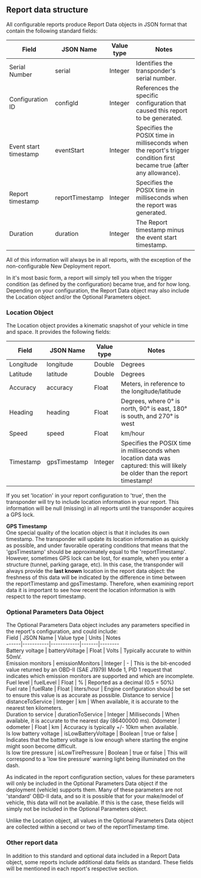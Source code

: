 ## Report data structure  
All configurable reports produce Report Data objects in JSON format that contain the following standard fields:  

Field | JSON Name | Value type | Notes
------|-----------|------------|-------
Serial Number | serial | Integer | Identifies the transponder's serial number.  
Configuration ID | configId | Integer | References the specific configuration that caused this report to be generated.  
Event start timestamp	| eventStart | Integer | Specifies the POSIX time in milliseconds when the report's trigger condition first became true (after any allowance).  
Report timestamp | reportTimestamp | Integer | Specifies the POSIX time in milliseconds when the report was generated.  
Duration | duration | Integer | The Report timestamp minus the event start timestamp.  

All of this information will always be in all reports, with the exception of the non-configurable New Deployment report.  

In it's most basic form, a report will simply tell you when the trigger condition (as defined by the configuration) became true, and for how long. Depending on your configuration, the Report Data object may also include the Location object and/or the Optional Parameters object.  

### Location Object  
The Location object provides a kinematic snapshot of your vehicle in time and space. It provides the following fields:  

Field | JSON Name | Value type | Notes  
------|-----------|------------|-------
Longitude | longitude | Double | Degrees  
Latitude | latitude | Double | Degrees  
Accuracy | accuracy | Float | Meters, in reference to the longitude/latitude  
Heading |	heading	| Float |	Degrees, where 0° is north, 90° is east, 180° is south, and 270° is west
Speed | speed	| Float | km/hour  
Timestamp | gpsTimestamp | Integer | Specifies the POSIX time in milliseconds when location data was captured: this will likely be older than the report timestamp!  

If you set 'location' in your report configuration to 'true', then the transponder will try to include location information in your report. This information will be null (missing) in all reports until the transponder acquires a GPS lock.  

**GPS Timestamp**  
One special quality of the location object is that it includes its own timestamp. The transponder will update its location information as quickly as possible, and under favorable operating conditions that means that the 'gpsTimestamp' should be approximately equal to the 'reportTimestamp'. However, sometimes GPS lock can be lost, for example, when you enter a structure (tunnel, parking garage, etc). In this case, the transponder will always provide the **last known** location in the report data object: the freshness of this data will be indicated by the difference in time between the reportTimestamp and gpsTimestamp. Therefore, when examining report data it is important to see how recent the location information is with respect to the report timestamp.  

### Optional Parameters Data Object  
The Optional Parameters Data object includes any parameters specified in the report's configuration, and could include:  
Field | JSON Name | Value type | Units | Notes  
------|-----------|------------|-------|--------  
Battery voltage | batteryVoltage | Float | Volts | Typically accurate to within 50mV.    
Emission monitors | emissionMonitors | Integer | - | This is the bit-encoded value returned by an OBD-II (SAE J1979) Mode 1, PID 1 request that indicates which emission monitors are supported and which are incomplete.  
Fuel level | fuelLevel | Float | % | Reported as a decimal (0.5 = 50%)  
Fuel rate | fuelRate | Float | liters/hour | Engine configuration should be set to ensure this value is as accurate as possible.
Distance to service | distanceToService | Integer | km | When available, it is accurate to the nearest ten kilometers.   
Duration to service | durationToService | Integer | Milliseconds | When available, it is accurate to the nearest day (86400000 ms).
Odometer | odometer | Float | km | Accuracy is typically +/- 10km when available.  
Is low battery voltage | isLowBatteryVoltage | Boolean | true or false | Indicates that the battery voltage is low enough where starting the engine might soon become difficult.  
Is low tire pressure | isLowTirePressure | Boolean | true or false | This will correspond to a 'low tire pressure' warning light being illuminated on the dash.  

As indicated in the report configuration section, values for these parameters will only be included in the Optional Parameters Data object if the deployment (vehicle) supports them. Many of these parameters are not 'standard' OBD-II data, and so it is possible that for your make/model of vehicle, this data will not be available. If this is the case, these fields will simply not be included in the Optional Parameters object.  

Unlike the Location object, all values in the Optional Parameters Data object are collected within a second or two of the reportTimestamp time.

### Other report data  
In addition to this standard and optional data included in a Report Data object, some reports include additional data fields as standard. These fields will be mentioned in each report's respective section.  
